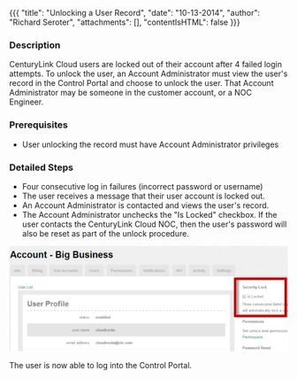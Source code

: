 {{{
  "title": "Unlocking a User Record",
  "date": "10-13-2014",
  "author": "Richard Seroter",
  "attachments": [],
  "contentIsHTML": false
}}}

### Description

CenturyLink Cloud users are locked out of their account after 4 failed login attempts. To unlock the user, an Account Administrator must view the user's record in the Control Portal and choose to unlock the user. That Account Administrator may be someone in the customer account, or a NOC Engineer.

### Prerequisites

* User unlocking the record must have Account Administrator privileges

### Detailed Steps

* Four consecutive log in failures (incorrect password or username)
* The user receives a message that their user account is locked out.
* An Account Administrator is contacted and views the user's record.
* The Account Administrator unchecks the "Is Locked" checkbox. If the user contacts the CenturyLink Cloud NOC, then the user's password will also be reset as part of the unlock procedure.

<img src="../images/user-lockout.png" alt="Lock User Checkbox in the Control Portal" />

The user is now able to log into the Control Portal.
